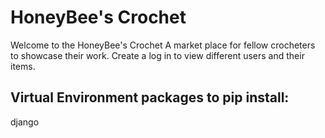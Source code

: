 # HoneyBee's Crochet

Welcome to the HoneyBee's Crochet  A market place for fellow crocheters to showcase their work.  Create a log in to view different users and their items.  

## Virtual Environment packages to pip install:
django